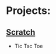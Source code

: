 # Projects:

## [Scratch](https://github.com/pptbasyurt/pelinbasyurt/tree/main/Scratch)

- Tic Tac Toe

